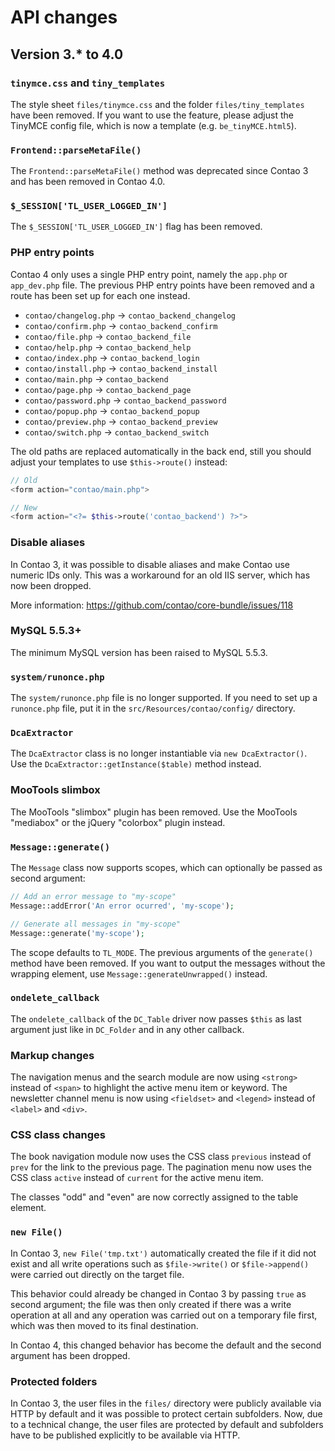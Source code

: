 API changes
===========

Version 3.* to 4.0
------------------

### `tinymce.css` and `tiny_templates`

The style sheet `files/tinymce.css` and the folder `files/tiny_templates` have
been removed. If you want to use the feature, please adjust the TinyMCE config
file, which is now a template (e.g. `be_tinyMCE.html5`).


### `Frontend::parseMetaFile()`

The `Frontend::parseMetaFile()` method was deprecated since Contao 3 and has
been removed in Contao 4.0.


### `$_SESSION['TL_USER_LOGGED_IN']`

The `$_SESSION['TL_USER_LOGGED_IN']` flag has been removed.


### PHP entry points

Contao 4 only uses a single PHP entry point, namely the `app.php` or
`app_dev.php` file. The previous PHP entry points have been removed and a route
has been set up for each one instead.

 - `contao/changelog.php` -> `contao_backend_changelog`
 - `contao/confirm.php`   -> `contao_backend_confirm`
 - `contao/file.php`      -> `contao_backend_file`
 - `contao/help.php`      -> `contao_backend_help`
 - `contao/index.php`     -> `contao_backend_login`
 - `contao/install.php`   -> `contao_backend_install`
 - `contao/main.php`      -> `contao_backend`
 - `contao/page.php`      -> `contao_backend_page`
 - `contao/password.php`  -> `contao_backend_password`
 - `contao/popup.php`     -> `contao_backend_popup`
 - `contao/preview.php`   -> `contao_backend_preview`
 - `contao/switch.php`    -> `contao_backend_switch`

The old paths are replaced automatically in the back end, still you should
adjust your templates to use `$this->route()` instead:

```php
// Old
<form action="contao/main.php">

// New
<form action="<?= $this->route('contao_backend') ?>">
```


### Disable aliases

In Contao 3, it was possible to disable aliases and make Contao use numeric IDs
only. This was a workaround for an old IIS server, which has now been dropped.

More information: https://github.com/contao/core-bundle/issues/118


### MySQL 5.5.3+

The minimum MySQL version has been raised to MySQL 5.5.3.


### `system/runonce.php`

The `system/runonce.php` file is no longer supported. If you need to set up a
`runonce.php` file, put it in the `src/Resources/contao/config/` directory.


### `DcaExtractor`

The `DcaExtractor` class is no longer instantiable via `new DcaExtractor()`.
Use the `DcaExtractor::getInstance($table)` method instead.


### MooTools slimbox

The MooTools "slimbox" plugin has been removed. Use the MooTools "mediabox" or
the jQuery "colorbox" plugin instead.


### `Message::generate()`

The `Message` class now supports scopes, which can optionally be passed as
second argument:

```php
// Add an error message to "my-scope"
Message::addError('An error ocurred', 'my-scope');

// Generate all messages in "my-scope"
Message::generate('my-scope');
```

The scope defaults to `TL_MODE`. The previous arguments of the `generate()`
method have been removed. If you want to output the messages without the
wrapping element, use `Message::generateUnwrapped()` instead.


### `ondelete_callback`

The `ondelete_callback` of the `DC_Table` driver now passes `$this` as last
argument just like in `DC_Folder` and in any other callback.


### Markup changes

The navigation menus and the search module are now using `<strong>` instead of
`<span>` to highlight the active menu item or keyword. The newsletter channel
menu is now using `<fieldset>` and `<legend>` instead of `<label>` and `<div>`.


### CSS class changes

The book navigation module now uses the CSS class `previous` instead of `prev`
for the link to the previous page. The pagination menu now uses the CSS class
`active` instead of `current` for the active menu item.

The classes "odd" and "even" are now correctly assigned to the table element.


### `new File()`

In Contao 3, `new File('tmp.txt')` automatically created the file if it did not
exist and all write operations such as `$file->write()` or `$file->append()`
were carried out directly on the target file.

This behavior could already be changed in Contao 3 by passing `true` as second
argument; the file was then only created if there was a write operation at all
and any operation was carried out on a temporary file first, which was then
moved to its final destination.

In Contao 4, this changed behavior has become the default and the second
argument has been dropped.


### Protected folders

In Contao 3, the user files in the `files/` directory were publicly available
via HTTP by default and it was possible to protect certain subfolders. Now, due
to a technical change, the user files are protected by default and subfolders
have to be published explicitly to be available via HTTP.
